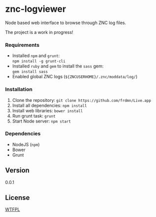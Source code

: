 znc-logviewer
=============

Node based web interface to browse through ZNC log files.

The project is a work in progress!

### Requirements

* Installed `npm` and `grunt`:  
  `npm install -g grunt-cli`
* Installed `ruby` and `gem` to install the `sass` gem:  
  `gem install sass`
* Enabled global ZNC logs (`${ZNCUSERHOME}/.znc/moddata/log/`)

### Installation

1. Clone the repository: `git clone https://github.com/frdmn/Live.app`
2. Install all dependencies: `npm install`
3. Install web libraries: `bower install`
4. Run grunt task: `grunt`
5. Start Node server: `npm start`

### Dependencies

* NodeJS (`npm`)
* Bower
* Grunt

## Version

0.0.1

## License

[WTFPL](LICENSE)
